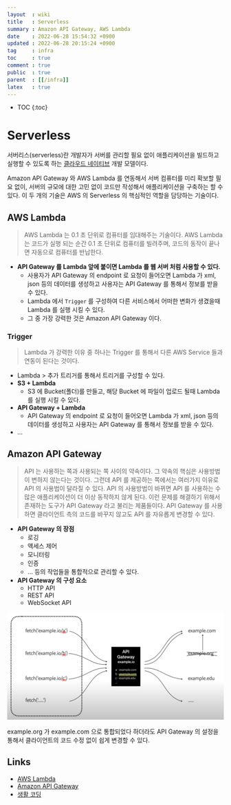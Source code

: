 ```yaml
---
layout  : wiki
title   : Serverless
summary : Amazon API Gateway, AWS Lambda
date    : 2022-06-28 15:54:32 +0900
updated : 2022-06-28 20:15:24 +0900
tag     : infra
toc     : true
comment : true
public  : true
parent  : [[/infra]]
latex   : true
---
```

* TOC
{:toc}

# Serverless

서버리스(serverless)란 개발자가 서버를 관리할 필요 없이 애플리케이션을 빌드하고 실행할 수 있도록 하는 [클라우드 네이티브](https://baekjungho.github.io/wiki/msa/msa-business-agility/) 개발 모델이다.

Amazon API Gateway 와 AWS Lambda 를 연동해서 서버 컴퓨터를 미리 확보할 필요 없이, 서버의 규모에 대한 고민 없이 코드만 작성해서 애플리케이션을 구축하는 할 수 있다. 이 두 개의 기술은 AWS 의 Serverless 의 핵심적인 역할을 담당하는 기술이다.
 
## AWS Lambda

> AWS Lambda 는 0.1 초 단위로 컴퓨터를 임대해주는 기술이다. AWS Lambda 는 코드가 실행 되는 순간 0.1 초 단위로 컴퓨터를 빌려주며, 코드의 동작이 끝나면 자동으로 컴퓨터를 반납한다.

- __API Gateway 를 Lambda 앞에 붙이면 Lambda 를 웹 서버 처럼 사용할 수 있다.__
  - 사용자가 API Gateway 의 endpoint 로 요청이 들어오면 Lambda 가 xml, json 등의 데이터를 생성하고 사용자는 API Gateway 를 통해서 정보를 받을 수 있다.
  - Lambda 에서 `Trigger` 를 구성하여 다른 서비스에서 어떠한 변화가 생겼을때 Lambda 를 실행 시킬 수 있다.
  - 그 중 가장 강력한 것은 Amazon API Gateway 이다.

### Trigger

> Lambda 가 강력한 이유 중 하나는 Trigger 를 통해서 다른 AWS Service 들과 연동이 된다는 것이다.

- Lambda > 추가 트리거를 통해서 트리거를 구성할 수 있다.
- __S3 + Lambda__
  - S3 에 Bucket(폴더)를 만들고, 해당 Bucket 에 파일이 업로드 될때 Lambda 를 실행 시킬 수 있다.
- __API Gateway + Lambda__
  - API Gateway 의 endpoint 로 요청이 들어오면 Lambda 가 xml, json 등의 데이터를 생성하고 사용자는 API Gateway 를 통해서 정보를 받을 수 있다.
- ...

## Amazon API Gateway

> API 는 사용하는 쪽과 사용되는 쪽 사이의 약속이다. 그 약속의 핵심은 사용방법이 변하지 않는다는 것이다. 그런데 API 를 제공하는 쪽에서는 여러가지 이유로 API 의 사용법이 달라질 수 있다. API 의 사용방법이 바뀌면 API 를 사용하는 수 많은 애플리케이션이 더 이상 동작하지 않게 된다. 이런 문제를 해결하기 위해서 존재하는 도구가 API Gateway 라고 불리는 제품들이다. API Gateway 를 사용하면 클라이언트 측의 코드를 바꾸지 않고도 API 를 자유롭게 변경할 수 있다.

- __API Gateway 의 장점__
  - 로깅
  - 액세스 제어
  - 모니터링
  - 인증
  - ... 등의 작업들을 통합적으로 관리할 수 있다.
- __API Gateway 의 구성 요소__
  - HTTP API
  - REST API
  - WebSocket API

![](/resource/wiki/infra-serverless/apigateway.png)

example.org 가 example.com 으로 통합되었다 하더라도 API Gateway 의 설정을 통해서 클라이언트의 코드 수정 없이 쉽게 변경할 수 있다.

## Links

- [AWS Lambda](https://docs.aws.amazon.com/ko_kr/lambda/latest/dg/welcome.html)
- [Amazon API Gateway](https://docs.aws.amazon.com/ko_kr/apigateway/latest/developerguide/welcome.html)
- [생활 코딩](https://www.youtube.com/watch?v=60goWpADp-I&list=PLuHgQVnccGMAMjC3Epa9oyF7ciAtX83o7&index=2)
